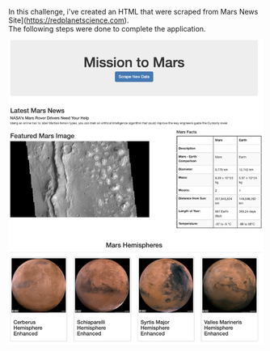 In this challenge, i've created an HTML that were scraped from Mars News Site](https://redplanetscience.com).   
The following steps were done to complete the application.

![final_app_part1.png](Images/final_app.png)

